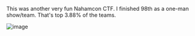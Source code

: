 This was another very fun Nahamcon CTF. I finished 98th as a one-man show/team. That's top 3.88% of the teams.

![image](https://github.com/LazyTitan33/CTF-Writeups/assets/80063008/c1abce45-2196-421e-a2dd-f2b43afe6cf5)
